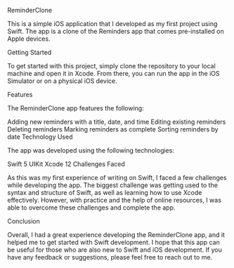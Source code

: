 ReminderClone

This is a simple iOS application that I developed as my first project using Swift. 
The app is a clone of the Reminders app that comes pre-installed on Apple devices.

Getting Started

To get started with this project, simply clone the repository to your local machine and open it in Xcode. 
From there, you can run the app in the iOS Simulator or on a physical iOS device.

Features

The ReminderClone app features the following:

Adding new reminders with a title, date, and time
Editing existing reminders
Deleting reminders
Marking reminders as complete
Sorting reminders by date
Technology Used

The app was developed using the following technologies:

Swift 5
UIKit
Xcode 12
Challenges Faced

As this was my first experience of writing on Swift, I faced a few challenges while developing the app. 
The biggest challenge was getting used to the syntax and structure of Swift, as well as learning how to use Xcode effectively. 
However, with practice and the help of online resources, I was able to overcome these challenges and complete the app.

Conclusion

Overall, I had a great experience developing the ReminderClone app, and it helped me to get started with Swift development. 
I hope that this app can be useful for those who are also new to Swift and iOS development. 
If you have any feedback or suggestions, please feel free to reach out to me.
